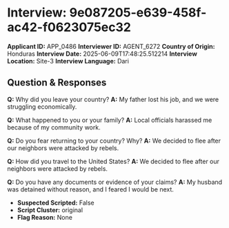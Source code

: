 # Interview: 9e087205-e639-458f-ac42-f0623075ec32
**Applicant ID:** APP_0486
**Interviewer ID:** AGENT_6272
**Country of Origin:** Honduras
**Interview Date:** 2025-06-09T17:48:25.512214
**Interview Location:** Site-3
**Interview Language:** Dari

## Question & Responses

**Q:** Why did you leave your country?
**A:** My father lost his job, and we were struggling economically.

**Q:** What happened to you or your family?
**A:** Local officials harassed me because of my community work.

**Q:** Do you fear returning to your country? Why?
**A:** We decided to flee after our neighbors were attacked by rebels.

**Q:** How did you travel to the United States?
**A:** We decided to flee after our neighbors were attacked by rebels.

**Q:** Do you have any documents or evidence of your claims?
**A:** My husband was detained without reason, and I feared I would be next.

- **Suspected Scripted:** False
- **Script Cluster:** original
- **Flag Reason:** None
